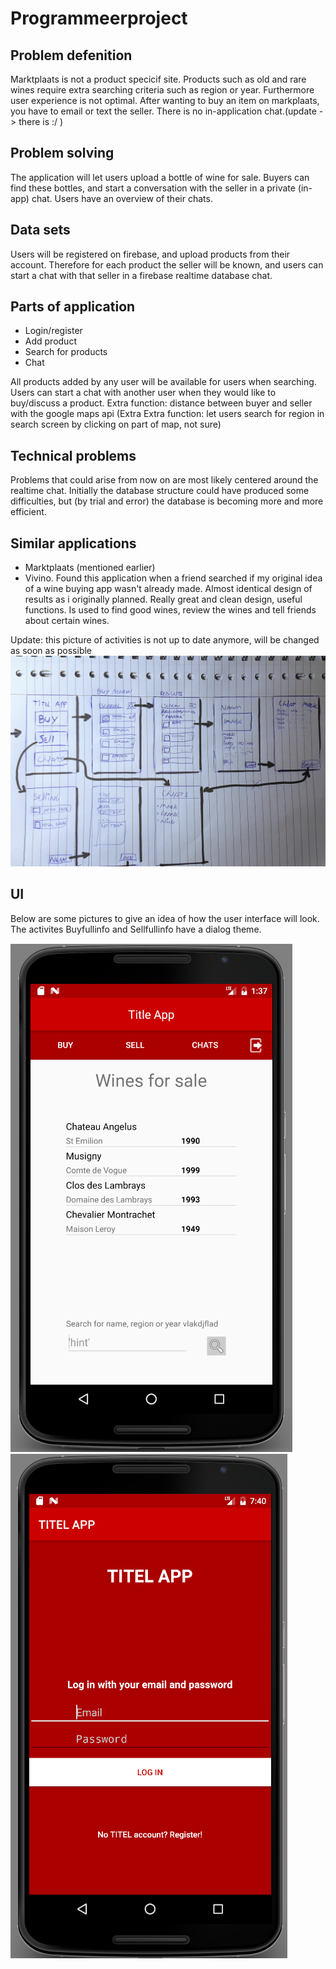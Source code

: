 # Programmeerproject

## Problem defenition
Marktplaats is not a product specicif site. Products such as old and rare wines require extra searching criteria such as region or year. Furthermore user experience is not optimal. After wanting to buy an item on markplaats, you have to email or text the seller. There is no in-application chat.(update -> there is :/ )

## Problem solving
The application will let users upload a bottle of wine for sale. Buyers can find these bottles, and start a conversation with the seller in a private (in-app) chat. Users have an overview of their chats. 

## Data sets
Users will be registered on firebase, and upload products from their account. Therefore for each product the seller will be known, and users can start a chat with that seller in a firebase realtime database chat. 

## Parts of application
* Login/register
* Add product 
* Search for products
* Chat

All products added by any user will be available for users when searching. Users can start a chat with another user when they would like to buy/discuss a product. 
Extra function: distance between buyer and seller with the google maps api
(Extra Extra function: let users search for region in search screen by clicking on part of map, not sure)

## Technical problems
Problems that could arise from now on are most likely centered around the realtime chat. Initially the database structure could have produced some difficulties, but (by trial and error) the database is becoming more and more efficient.

## Similar applications
* Marktplaats (mentioned earlier)
* Vivino. Found this application when a friend searched if my original idea of a wine buying app wasn't already made. Almost identical design of results as i originally planned. Really great and clean design, useful functions. Is used to find good wines, review the wines and tell friends about certain wines.

Update: this picture of activities is not up to date anymore, will be changed as soon as possible
![alt tag](https://github.com/koenzijlstra/Programmeerproject/blob/master/docs/PP_eerste_opzet.jpg)

## UI
Below are some pictures to give an idea of how the user interface will look. The activites Buyfullinfo and Sellfullinfo have a dialog theme.

![alt tag](https://github.com/koenzijlstra/WineRetry/blob/master/docs/For%20sale%2C%20dinsdagmiddag%2017.PNG)
![alt tag](https://github.com/koenzijlstra/WineRetry/blob/master/docs/loginvrijdag.PNG)




